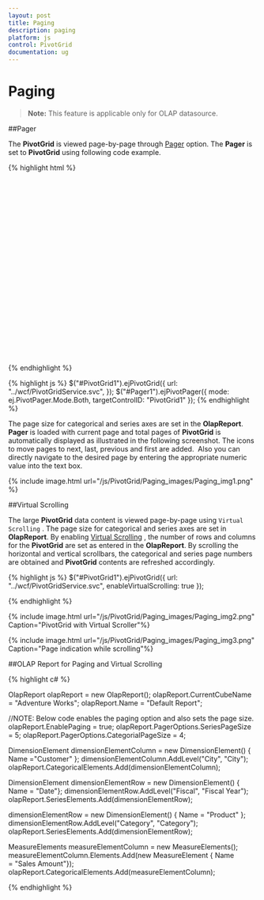 ```yaml
---
layout: post
title: Paging
description: paging
platform: js
control: PivotGrid
documentation: ug
---
```


# Paging

> **Note:** This feature is applicable only for OLAP datasource.

##Pager

The **PivotGrid** is viewed page-by-page through [Pager](/js/api/ejPivotPager#modespan-classtype-signature-type-enumenumspan) option. The **Pager** is set to **PivotGrid** using following code example.

{% highlight html %}
<div id="PivotGrid1" style="height: 350px; width: 100%; overflow: auto">
</div>
<div id="Pager1" style="margin-top:10px; overflow: auto"></div>         

{% endhighlight %}

{% highlight js %}
$("#PivotGrid1").ejPivotGrid({
    url: "../wcf/PivotGridService.svc",
});
$("#Pager1").ejPivotPager({
    mode: ej.PivotPager.Mode.Both,
    targetControlID: "PivotGrid1"
});
{% endhighlight %}

The page size for categorical and series axes are set in the **OlapReport**. **Pager** is loaded with current page and total pages of **PivotGrid** is automatically displayed as illustrated in the following screenshot. The icons to move pages to next, last, previous and first are added.  Also you can directly navigate to the desired page by entering the appropriate numeric value into the text box.

{% include image.html url="/js/PivotGrid/Paging_images/Paging_img1.png" %}

##Virtual Scrolling

The large **PivotGrid** data content is viewed page-by-page using `Virtual Scrolling` . The page size for categorical and series axes are set in **OlapReport**. By enabling [Virtual Scrolling](/js/api/ejPivotGrid#enablevirtualscrollingspan-classtype-signature-type-booleanbooleanspan) , the number of rows and columns for the **PivotGrid** are set as entered in the **OlapReport**. By scrolling the horizontal and vertical scrollbars, the categorical and series page numbers are obtained and **PivotGrid** contents are refreshed accordingly.

{% highlight js %}
$("#PivotGrid1").ejPivotGrid({
    url: "../wcf/PivotGridService.svc",
    enableVirtualScrolling: true
});   

{% endhighlight %}

{% include image.html url="/js/PivotGrid/Paging_images/Paging_img2.png" Caption="PivotGrid with Virtual Scroller"%}

{% include image.html url="/js/PivotGrid/Paging_images/Paging_img3.png" Caption="Page indication while scrolling"%}

##OLAP Report for Paging and Virtual Scrolling

{% highlight c# %}

OlapReport olapReport = new OlapReport();
olapReport.CurrentCubeName = "Adventure Works";
olapReport.Name = "Default Report";

//NOTE: Below code enables the paging option and also sets the page size.
olapReport.EnablePaging = true;
olapReport.PagerOptions.SeriesPageSize = 5;
olapReport.PagerOptions.CategorialPageSize = 4;

DimensionElement dimensionElementColumn = new DimensionElement() { Name ="Customer" };
dimensionElementColumn.AddLevel("City", "City");
olapReport.CategoricalElements.Add(dimensionElementColumn);

DimensionElement dimensionElementRow = new DimensionElement() { Name = "Date"};
dimensionElementRow.AddLevel("Fiscal", "Fiscal Year");
olapReport.SeriesElements.Add(dimensionElementRow);

dimensionElementRow = new DimensionElement() { Name = "Product" };
dimensionElementRow.AddLevel("Category", "Category");
olapReport.SeriesElements.Add(dimensionElementRow);

MeasureElements measureElementColumn = new MeasureElements();
measureElementColumn.Elements.Add(new MeasureElement { Name = "Sales Amount"});
olapReport.CategoricalElements.Add(measureElementColumn);

{% endhighlight %}



